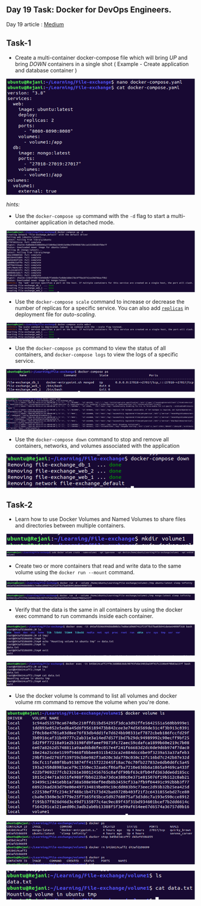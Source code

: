 ## Day 19 Task: Docker for DevOps Engineers.

Day 19 article : [Medium](https://medium.com/@rejani2906/day-19-docker-volume-and-docker-network-6281081452c2)

## Task-1

- Create a multi-container docker-compose file which will bring _UP_ and bring _DOWN_ containers in a single shot ( Example - Create application and database container )

![yaml](/2023/day19/Screenshots/compose-yaml.png)

_hints:_

- Use the `docker-compose up` command with the `-d` flag to start a multi-container application in detached mode.

![up](/2023/day19/Screenshots/compose-up.png)

- Use the `docker-compose scale` command to increase or decrease the number of replicas for a specific service. You can also add [`replicas`](https://stackoverflow.com/questions/63408708/how-to-scale-from-within-docker-compose-file) in deployment file for _auto-scaling_.

![scale](/2023/day19/Screenshots/compose-scale.png)

- Use the `docker-compose ps` command to view the status of all containers, and `docker-compose logs` to view the logs of a specific service.

![ps](/2023/day19/Screenshots/compose-ps.png)

![logs](/2023/day19/Screenshots/compose-logs.png)

- Use the `docker-compose down` command to stop and remove all containers, networks, and volumes associated with the application

![down](/2023/day19/Screenshots/compose-down.png)

## Task-2

- Learn how to use Docker Volumes and Named Volumes to share files and directories between multiple containers.

![mkdir](/2023/day19/Screenshots/mkdir-volume.png)

![create](/2023/day19/Screenshots/volume-create.png)

- Create two or more containers that read and write data to the same volume using the `docker run --mount` command.

![ubuntu-vol](/2023/day19/Screenshots/ubuntu-volume.png)

![mongo-vol](/2023/day19/Screenshots/mongo-volume.png)

- Verify that the data is the same in all containers by using the docker exec command to run commands inside each container.

![ubuntu-vol](/2023/day19/Screenshots/ubuntu-data-vol.png)

![mongo-vol](/2023/day19/Screenshots/mongo-data-vol.png)

- Use the docker volume ls command to list all volumes and docker volume rm command to remove the volume when you're done.

![ls](/2023/day19/Screenshots/volume-ls.png)

![remove](/2023/day19/Screenshots/stop-rm.png)

![local](/2023/day19/Screenshots/data.png)
